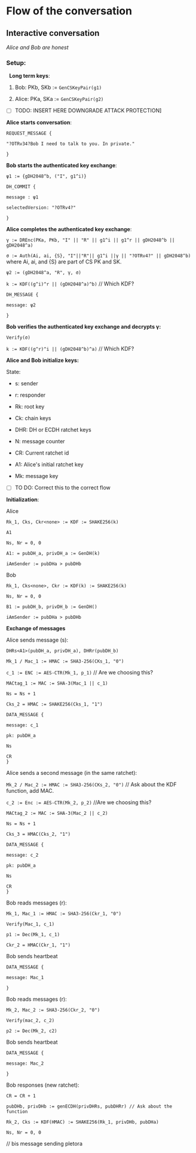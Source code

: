 # Flow of the conversation

## Interactive conversation

_Alice and Bob are honest_

### Setup:

&nbsp;
**Long term keys**:

1. Bob: PKb, SKb := `GenCSKeyPair(g1)`

2. Alice: PKa, SKa := `GenCSKeyPair(g2)`

- [ ] TODO: INSERT HERE DOWNGRADE ATTACK PROTECTION]

**Alice starts conversation**:

```
REQUEST_MESSAGE {

"?OTRv34?Bob I need to talk to you. In private."

}
```

**Bob starts the authenticated key exchange**:

`ψ1 := {gDH2048^b, ("I", g1^i)}`

```
DH_COMMIT {

message : ψ1

selectedVersion: "?OTRv4?"

}
```

**Alice completes the authenticated key exchange**:

`γ := DREnc(PKa, PKb, "I" || "R" || g1^i || g1^r || gDH2048^b || gDH2048^a)`

`σ := Auth(Ai, ai, {S}, "I"||"R"|| g1^i ||γ || "?OTRv4?" || gDH2048^b)` where Ai, ai, and {S} are part of CS PK and SK.

`ψ2 := (gDH2048^a, "R", γ, σ)`

`k := KDF((g^i)^r || (gDH2048^a)^b)` // Which KDF? 


```
DH_MESSAGE {

message: ψ2

}
```

**Bob verifies the authenticated key exchange and decrypts γ:**

`Verify(σ)`

`k := KDF((g^r)^i || (gDH2048^b)^a)` // Which KDF?


**Alice and Bob initialize keys:**

State:

* s: sender

* r: responder

* Rk: root key

* Ck: chain keys

* DHR: DH or ECDH ratchet keys

* N: message counter

* CR: Current ratchet id

* A1: Alice's initial ratchet key

* Mk: message key

- [ ] TO DO: Correct this to the correct flow


**Initialization**:

Alice

```
Rk_1, Cks, Ckr<none> := KDF := SHAKE256(k)

A1

Ns, Nr = 0, 0

A1: = pubDH_a, privDH_a := GenDH(k)

iAmSender := pubDHa > pubDHb
```

Bob

```
Rk_1, Cks<none>, Ckr := KDF(k) := SHAKE256(k)

Ns, Nr = 0, 0

B1 := pubDH_b, privDH_b := GenDH()

iAmSender := pubDHa > pubDHb

```

**Exchange of messages**

Alice sends message (s):

`DHRs<A1>(pubDH_a, privDH_a), DHRr(pubDH_b)`

`Mk_1 / Mac_1 := HMAC := SHA3-256(CKs_1, "0")`

`c_1 := ENC := AES-CTR(Mk_1, p_1)` // Are we choosing this? 

`MACtag_1 := MAC := SHA-3(Mac_1 || c_1)`

`Ns = Ns + 1`

`Cks_2 = HMAC := SHAKE256(Cks_1, "1")`

```
DATA_MESSAGE {

message: c_1

pk: pubDH_a

Ns

CR
}
```

Alice sends a second message (in the same ratchet):

`Mk_2 / Mac_2 := HMAC := SHA3-256(CKs_2, "0")` // Ask about the KDF function, add MAC. 

`c_2 := Enc := AES-CTR(Mk_2, p_2)` //Are we choosing this?

`MACtag_2 := MAC := SHA-3(Mac_2 || c_2)`

`Ns = Ns + 1`

`Cks_3 = HMAC(Cks_2, "1")`


```
DATA_MESSAGE {

message: c_2 

pk: pubDH_a

Ns

CR
}
```

Bob reads messages (r):

`Mk_1, Mac_1 := HMAC := SHA3-256(Ckr_1, "0")`

`Verify(Mac_1, c_1)`

`p1 := Dec(Mk_1, c_1)`

`Ckr_2 = HMAC(Ckr_1, "1")`

Bob sends heartbeat

```
DATA_MESSAGE {

message: Mac_1

}
```

Bob reads messages (r):

`Mk_2, Mac_2 := SHA3-256(Ckr_2, "0")`

`Verify(mac_2, c_2)`

`p2 := Dec(Mk_2, c2)`

Bob sends heartbeat

```
DATA_MESSAGE {

message: Mac_2

}
```

Bob responses (new ratchet):

`CR = CR + 1`

`pubDHb, privDHb := genECDH(privDHRs, pubDHRr) // Ask about the function`

`Rk_2, Cks := KDF(HMAC) := SHAKE256(Rk_1, privDHb, pubDHa)`

`Ns, Nr = 0, 0`

// bis message sending pletora
